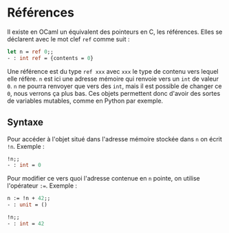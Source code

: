 # Références

Il existe en OCaml un équivalent des pointeurs en C, les références. Elles se déclarent avec le mot clef `ref` comme suit :
```ocaml
let n = ref 0;;
- : int ref = {contents = 0}
```
Une référence est du type `ref xxx` avec `xxx` le type de contenu vers lequel elle réfère.
`n` est ici une adresse mémoire qui renvoie vers un `int` de valeur `0`. `n` ne pourra renvoyer que vers des `int`, mais il est possible de changer ce `0`, nous verrons ça plus bas.
Ces objets permettent donc d'avoir des sortes de variables mutables, comme en Python par exemple.

## Syntaxe
Pour accéder à l'objet situé dans l'adresse mémoire stockée dans `n` on écrit `!n`. Exemple :
```ocaml
!n;; 
- : int = 0
```

Pour modifier ce vers quoi l'adresse contenue en `n` pointe, on utilise l'opérateur `:=`. Exemple :
```ocaml
n := !n + 42;;
- : unit = ()

!n;; 
- : int = 42
```
